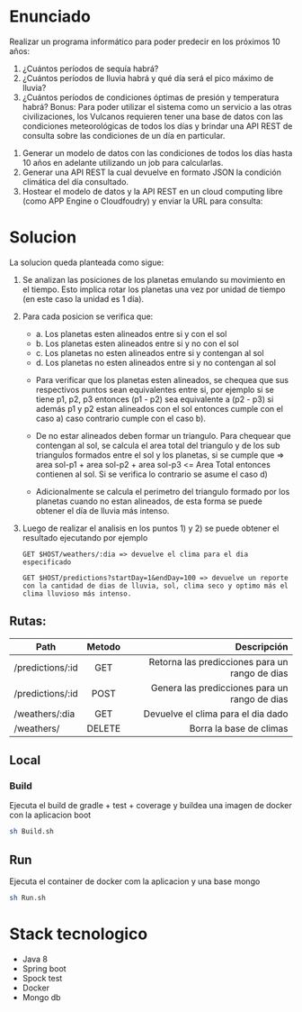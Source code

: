 # Enunciado 

Realizar un programa informático para poder predecir en los próximos 10 años:
1. ¿Cuántos períodos de sequía habrá?
2. ¿Cuántos períodos de lluvia habrá y qué día será el pico máximo de lluvia?
3. ¿Cuántos períodos de condiciones óptimas de presión y temperatura habrá?
Bonus:
Para poder utilizar el sistema como un servicio a las otras civilizaciones, los Vulcanos requieren
tener una base de datos con las condiciones meteorológicas de todos los días y brindar una API
REST de consulta sobre las condiciones de un día en particular.
1) Generar un modelo de datos con las condiciones de todos los días hasta 10 años en adelante
utilizando un job para calcularlas.
2) Generar una API REST la cual devuelve en formato JSON la condición climática del día
consultado.
3) Hostear el modelo de datos y la API REST en un cloud computing libre (como APP Engine o
Cloudfoudry) y enviar la URL para consulta:

# Solucion

La solucion queda planteada como sigue:

1. Se analizan las posiciones de los planetas emulando su movimiento en el tiempo. Esto implica rotar los planetas una vez por unidad de tiempo (en este caso la unidad es 1 día).
2. Para cada posicion se verifica que:
    - a. Los planetas esten alineados entre si y con el sol
    - b. Los planetas esten alineados entre si y no con el sol
    - c. Los planetas no esten alineados entre si y contengan al sol
    - d. Los planetas no esten alineados entre si y no contengan al sol

    * Para verificar que los planetas esten alineados, se chequea que sus respectivos puntos sean equivalentes entre si, por ejemplo si se tiene 
    p1, p2, p3 entonces (p1 - p2) sea equivalente a (p2 - p3) si además p1 y p2 estan alineados con el sol entonces cumple con el caso a) caso contrario cumple con el caso b).
    
    * De no estar alineados deben formar un triangulo. Para chequear que contengan al sol, se calcula el area total del triangulo y de los sub triangulos formados entre el sol y los planetas, si se cumple que => area sol-p1 + area sol-p2 + area sol-p3 <= Area Total entonces contienen al sol.
    Si se verifica lo contrario se asume el caso d) 
    
    * Adicionalmente se calcula el perimetro del triangulo formado por los planetas cuando no estan alineados, de esta forma se puede obtener el día de lluvia más intenso.

3. Luego de realizar el analisis en los puntos 1) y 2) se puede obtener el resultado ejecutando por ejemplo 

    `GET $HOST/weathers/:dia => devuelve el clima para el dia especificado`
    
    `GET $HOST/predictions?startDay=1&endDay=100 => devuelve un reporte con la cantidad de dias de lluvia, sol, clima seco y optimo más el clima lluvioso más intenso.`


## Rutas:

| Path        | Metodo          | Descripción      |
| ------------- |:-------------:| ---------:|
| /predictions/:id | GET | Retorna las predicciones para un rango de dias |
| /predictions/:id | POST | Genera las predicciones para un rango de dias |
| /weathers/:dia | GET | Devuelve el clima para el dia dado |
| /weathers/ | DELETE | Borra la base de climas |



## Local
### Build

Ejecuta el build de gradle + test + coverage y buildea una imagen de docker con la aplicacion boot

```bash
sh Build.sh
```

## Run

Ejecuta el container de docker com la aplicacion y una base mongo

```bash
sh Run.sh
```

# Stack tecnologico

* Java 8
* Spring boot
* Spock test
* Docker
* Mongo db
